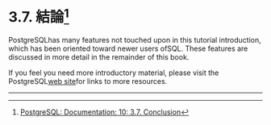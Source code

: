 # 3.7. 結論[^1]

PostgreSQLhas many features not touched upon in this tutorial introduction, which has been oriented toward newer users ofSQL. These features are discussed in more detail in the remainder of this book.

If you feel you need more introductory material, please visit the PostgreSQL[web site](http://www.postgresql.org/)for links to more resources.

---



[^1]: [PostgreSQL: Documentation: 10: 3.7. Conclusion](https://www.postgresql.org/docs/10/static/tutorial-conclusion.html)


